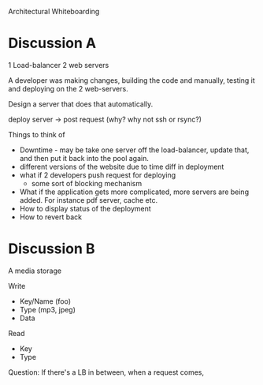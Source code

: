 Architectural Whiteboarding

Discussion A
============
1 Load-balancer
2 web servers

A developer was making changes, building the code and manually, testing it and deploying on the 2 web-servers.

Design a server that does that automatically.

deploy server -> post request (why? why not ssh or rsync?)

Things to think of
- Downtime - may be take one server off the load-balancer, update that, and then put it back into the pool again.
- different versions of the website due to time diff in deployment
- what if 2 developers push request for deploying
  - some sort of blocking mechanism
- What if the application gets more complicated, more servers are being added. For instance pdf server, cache etc.
- How to display status of the deployment
- How to revert back

Discussion B
============

A media storage

Write
- Key/Name (foo)
- Type (mp3, jpeg)
- Data

Read
- Key
- Type



Question: If there's a LB in between, when a request comes,